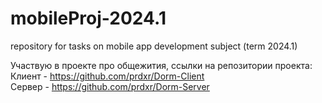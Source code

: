# mobileProj-2024.1
repository for tasks on mobile app development subject (term 2024.1)

Участвую в проекте про общежития, ссылки на репозитории проекта: <br/>
Клиент - https://github.com/prdxr/Dorm-Client <br/>
Сервер - https://github.com/prdxr/Dorm-Server
